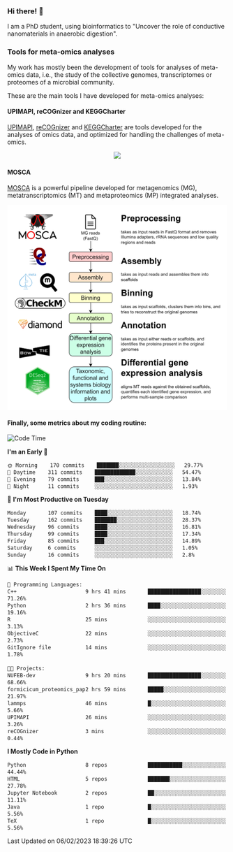### Hi there! 👋

I am a PhD student, using bioinformatics to "Uncover the role of conductive nanomaterials in anaerobic digestion".

### Tools for meta-omics analyses

My work has mostly been the development of tools for analyses of meta-omics data, i.e., the study of the collective genomes, transcriptomes or proteomes of a microbial community.

These are the main tools I have developed for meta-omics analyses:

#### UPIMAPI, reCOGnizer and KEGGCharter

[UPIMAPI](https://github.com/iquasere/UPIMAPI), [reCOGnizer](https://github.com/iquasere/reCOGnizer) and [KEGGCharter](https://github.com/iquasere/KEGGCharter) are tools developed for the analyses of omics data, and optimized for handling the challenges of meta-omics.

<p align="center">
    <img src="assets/annotation_paper.png">
</p>

#### MOSCA

[MOSCA](https://github.com/iquasere/MOSCA) is a powerful pipeline developed for metagenomics (MG), metatranscriptomics (MT) and metaproteomics (MP) integrated analyses.

<p align="center">
    <img src="assets/mosca_workflow.png" align="center" width="700">
</p>


#### Finally, some metrics about my coding routine:

<!--START_SECTION:waka-->
![Code Time](http://img.shields.io/badge/Code%20Time-498%20hrs%2036%20mins-blue)

**I'm an Early 🐤** 

```text
🌞 Morning    170 commits    ███████░░░░░░░░░░░░░░░░░░   29.77% 
🌆 Daytime    311 commits    █████████████░░░░░░░░░░░░   54.47% 
🌃 Evening    79 commits     ███░░░░░░░░░░░░░░░░░░░░░░   13.84% 
🌙 Night      11 commits     ░░░░░░░░░░░░░░░░░░░░░░░░░   1.93%

```
📅 **I'm Most Productive on Tuesday** 

```text
Monday       107 commits    ████░░░░░░░░░░░░░░░░░░░░░   18.74% 
Tuesday      162 commits    ███████░░░░░░░░░░░░░░░░░░   28.37% 
Wednesday    96 commits     ████░░░░░░░░░░░░░░░░░░░░░   16.81% 
Thursday     99 commits     ████░░░░░░░░░░░░░░░░░░░░░   17.34% 
Friday       85 commits     ███░░░░░░░░░░░░░░░░░░░░░░   14.89% 
Saturday     6 commits      ░░░░░░░░░░░░░░░░░░░░░░░░░   1.05% 
Sunday       16 commits     ░░░░░░░░░░░░░░░░░░░░░░░░░   2.8%

```


📊 **This Week I Spent My Time On** 

```text
💬 Programming Languages: 
C++                      9 hrs 41 mins       █████████████████░░░░░░░░   71.26% 
Python                   2 hrs 36 mins       ████░░░░░░░░░░░░░░░░░░░░░   19.16% 
R                        25 mins             ░░░░░░░░░░░░░░░░░░░░░░░░░   3.13% 
ObjectiveC               22 mins             ░░░░░░░░░░░░░░░░░░░░░░░░░   2.73% 
GitIgnore file           14 mins             ░░░░░░░░░░░░░░░░░░░░░░░░░   1.78%

🐱‍💻 Projects: 
NUFEB-dev                9 hrs 20 mins       █████████████████░░░░░░░░   68.66% 
formicicum_proteomics_pap2 hrs 59 mins       █████░░░░░░░░░░░░░░░░░░░░   21.97% 
lammps                   46 mins             █░░░░░░░░░░░░░░░░░░░░░░░░   5.66% 
UPIMAPI                  26 mins             ░░░░░░░░░░░░░░░░░░░░░░░░░   3.26% 
reCOGnizer               3 mins              ░░░░░░░░░░░░░░░░░░░░░░░░░   0.44%

```

**I Mostly Code in Python** 

```text
Python                   8 repos             ███████████░░░░░░░░░░░░░░   44.44% 
HTML                     5 repos             ███████░░░░░░░░░░░░░░░░░░   27.78% 
Jupyter Notebook         2 repos             ██░░░░░░░░░░░░░░░░░░░░░░░   11.11% 
Java                     1 repo              █░░░░░░░░░░░░░░░░░░░░░░░░   5.56% 
TeX                      1 repo              █░░░░░░░░░░░░░░░░░░░░░░░░   5.56%

```



 Last Updated on 06/02/2023 18:39:26 UTC
<!--END_SECTION:waka-->
